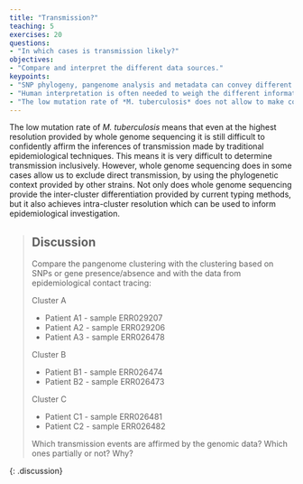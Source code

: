```yaml
---
title: "Transmission?"
teaching: 5
exercises: 20
questions:
- "In which cases is transmission likely?"
objectives:
- "Compare and interpret the different data sources."
keypoints:
- "SNP phylogeny, pangenome analysis and metadata can convey different messages"
- "Human interpretation is often needed to weigh the different information sources."
- "The low mutation rate of *M. tuberculosis* does not allow to make confident inferences of transmission but does allow to exclude transmission" 
---
```


The low mutation rate of *M. tuberculosis* means that even at the highest resolution provided by whole genome sequencing it is still difficult to confidently affirm the inferences of transmission made by traditional epidemiological techniques. This means it is very difficult to determine transmission inclusively. However, whole genome sequencing does in some cases allow us to exclude direct transmission, by using the phylogenetic context provided by other strains. Not only does whole genome sequencing provide the inter-cluster differentiation provided by current typing methods, but it also achieves intra-cluster resolution which can be used to inform epidemiological investigation.


> ## Discussion
>
>
> Compare the pangenome clustering with the clustering based on SNPs or gene presence/absence and with the data from 
> epidemiological contact tracing:
> 
> Cluster A
> - Patient A1 - sample ERR029207
> - Patient A2 - sample ERR029206
> - Patient A3 - sample ERR026478
> 
> Cluster B
> - Patient B1 - sample ERR026474 
> - Patient B2 - sample ERR026473
>
> Cluster C
> - Patient C1 - sample ERR026481
> - Patient C2 - sample ERR026482
> 
> Which transmission events are affirmed by the genomic data? Which ones partially or not? Why?
>
{: .discussion}
